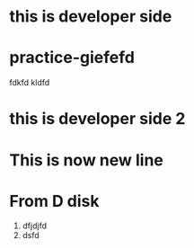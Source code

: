# this is developer side
# practice-giefefd
fdkfd
kldfd
# this is developer side 2
# This is now new line
# From D disk
1. dfjdjfd
2. dsfd
